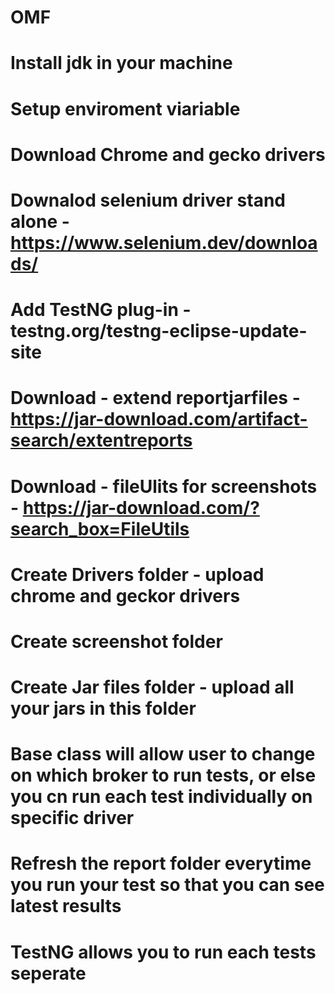 # OMF
# Install jdk in your machine 
# Setup enviroment viariable 
# Download Chrome and gecko drivers
# Downalod selenium driver stand alone  - https://www.selenium.dev/downloads/
# Add TestNG plug-in  - testng.org/testng-eclipse-update-site
# Download - extend reportjarfiles  - https://jar-download.com/artifact-search/extentreports
# Download  - fileUlits for screenshots - https://jar-download.com/?search_box=FileUtils
# Create Drivers folder - upload chrome and geckor drivers
# Create screenshot folder 
# Create Jar files folder  - upload all your jars in this folder 
# Base class will allow user to change on which broker to run tests, or else you cn run each test individually on specific driver 
# Refresh the report folder everytime  you run your test so that you can see latest results 
# TestNG allows you to run each tests seperate 
